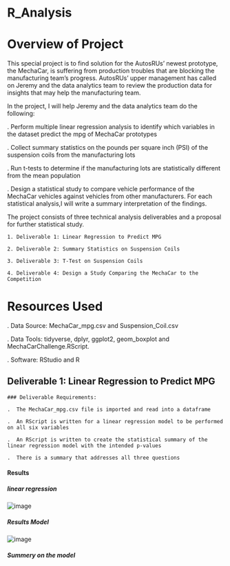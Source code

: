 # R_Analysis

# Overview of Project

This special project is to find solution for the AutosRUs’ newest prototype, the MechaCar, is suffering from production troubles that are blocking the manufacturing team’s progress. AutosRUs’ upper management has called on Jeremy and the data analytics team to review the production data for insights that may help the manufacturing team.

In the project, I will help Jeremy and the data analytics team do the following:

  . Perform multiple linear regression analysis to identify which variables in the dataset predict the mpg of MechaCar prototypes
  
  . Collect summary statistics on the pounds per square inch (PSI) of the suspension coils from the manufacturing lots
  
  . Run t-tests to determine if the manufacturing lots are statistically different from the mean population
  
  . Design a statistical study to compare vehicle performance of the MechaCar vehicles against vehicles from other manufacturers. For each statistical analysis,I will write a summary interpretation of the findings.
  
  The project consists of three technical analysis deliverables and a proposal for further statistical study. 

    1. Deliverable 1: Linear Regression to Predict MPG
    
    2. Deliverable 2: Summary Statistics on Suspension Coils
    
    3. Deliverable 3: T-Test on Suspension Coils
    
    4. Deliverable 4: Design a Study Comparing the MechaCar to the Competition
    
  # Resources Used
  
  . Data Source: MechaCar_mpg.csv and Suspension_Coil.csv
  
  . Data Tools: tidyverse, dplyr, ggplot2, geom_boxplot and MechaCarChallenge.RScript.
  
  . Software: RStudio and R
  
 ## Deliverable 1: Linear Regression to Predict MPG
 
    ### Deliverable Requirements:
    
    .  The MechaCar_mpg.csv file is imported and read into a dataframe
    
    .  An RScript is written for a linear regression model to be performed on all six variables
    
    .  An RScript is written to create the statistical summary of the linear regression model with the intended p-values
    
    .  There is a summary that addresses all three questions
    
   #### Results
   
   ##### linear regression
   
   ![image](https://user-images.githubusercontent.com/80365882/122660011-5c2daf80-d132-11eb-9867-7ddfdfbbdf71.png)
   
   ##### Results Model
   
   ![image](https://user-images.githubusercontent.com/80365882/122660032-939c5c00-d132-11eb-8356-1aa34644f6c0.png)

##### Summery on the model



 
 
 
  
